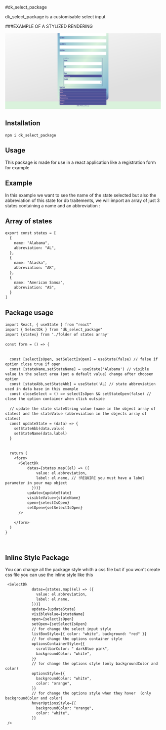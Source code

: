 #dk_select_package

dk_select_package is a customisable select input

###EXAMPLE OF A STYLIZED RENDERING

![Select](./src/assets/img/select.png "select")

## Installation

`npm i dk_select_package`



## Usage

This package is made for use in a react application like a registration form for example

## Example

In this example we want to see the name of the state selected but also the abbreviation of this state for db traitements, we will import an array of just 3 states containing a name and an abbreviation :


## Array of states
```
export const states = [
  {
    name: "Alabama",
    abbreviation: "AL",
  },
  {
    name: "Alaska",
    abbreviation: "AK",
  },
  {
    name: "American Samoa",
    abbreviation: "AS",
  }
]
```

## Package usage
```
import React, { useState } from "react"
import { SelectDk } from "dk_select_package" 
import {states} from './folder of states array'

const form = () => {


  const [selectIsOpen, setSelectIsOpen] = useState(false) // false if option close true if open
  const [stateName,setStateName] = useState('Alabama') // visible value in the select area (put a default value) change after choosen option
  const [stateAbb,setStateAbb] = useState('AL) // state abbreviation used in data base in this example
  const closeSelect = () => selectIsOpen && setStateOpen(false) // close the option container when click outside 

  // update the state stateString value (name in the object array of states) and the stateValue (abbreviation in the objects array of states)
  const updateState = (data) => {
    setStateAbb(data.value)
    setStateName(data.label)
  }
   

  return (
    <form>
      <SelectDk
          datas={states.map((el) => ({
              value: el.abbreviation,
              label: el.name, // !REQUIRE you must have a label parameter in your map object
            }))}
          update={updateState}
          visibleValue={stateName}
          open={selectIsOpen}
          setOpen={setSelectIsOpen}
      />
    
    </form>
  )
}



```

## Inline Style Package

You can change all the package style whith a css file but if you won't create css file you can use the inline style like this 

```
 <SelectDk
            datas={states.map((el) => ({
              value: el.abbreviation,
              label: el.name,
            }))}
            update={updateState}
            visibleValue={stateName}
            open={selectIsOpen}
            setOpen={setSelectIsOpen}
            // for change the select input style
            listBoxStyle={{ color: "white", background: "red" }} 
            // for change the options container style
            optionsContainerStyle={{
              scrollbarColor: " darkBlue pink",
              backgroundColor: "white",
            }}
            // for change the options style (only backgroundColor and color)
            optionsStyle={{
              backgroundColor: "white",
              color: "orange",
            }}
            // for change the options style when they hover  (only backgroundColor and color)
            hoverOptionsStyle={{
              backgroundColor: "orange",
              color: "white",
            }}
 />
```
